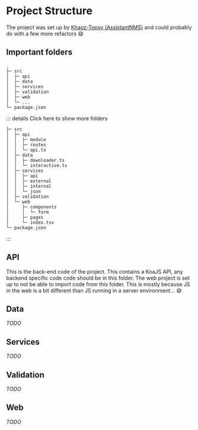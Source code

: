 # Project Structure

The project was set up by [Khaoz-Topsy (AssistantNMS)][khaoztopsy] and could probably do with a few more refactors 😅

## Important folders

```
.
├─ src
│  ├─ api
│  ├─ data
│  ├─ services
│  ├─ validation
│  ├─ web
│  └─ ...
└─ package.json
```

::: details Click here to show more folders
```
├─ src
│  ├─ api
│  │  ├─ module
│  │  ├─ routes
│  │  └─ api.ts
│  ├─ data
│  │  ├─ downloader.ts
│  │  └─ interactive.ts
│  ├─ services
│  │  ├─ api
│  │  ├─ external
│  │  ├─ internal
│  │  └─ json
│  ├─ validation
│  └─ web
│     ├─ components
│     │  └─ form
│     ├─ pages
│     └─ index.tsx
└─ package.json
```
:::

## API

This is the back-end code of the project. This contains a KoaJS API, any backend specific code code should be in this folder. The web project is set up to not be able to import code from this folder. This is mostly because JS in the web is a bit different than JS running in a server environment... 😅

## Data

_TODO_

## Services

_TODO_

## Validation

_TODO_

## Web

_TODO_

<!-- Links used in the page -->

[khaoztopsy]: https://github.com/Khaoz-Topsy
[koajs]: https://koajs.com


